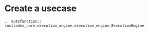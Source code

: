 # Create a usecase

```{python}
.. autofunction:: sostrades_core.execution_engine.execution_engine.ExecutionEngine
